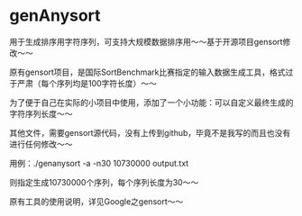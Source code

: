 genAnysort
==========

用于生成排序用字符序列，可支持大规模数据排序用～～基于开源项目gensort修改～～

原有gensort项目，是国际SortBenchmark比赛指定的输入数据生成工具，格式过于严肃（每个序列均是100字符长度）～～

为了便于自己在实际的小项目中使用，添加了一个小功能：可以自定义最终生成的字符序列长度～～

其他文件，需要gensort源代码，没有上传到github，毕竟不是我写的而且也没有进行任何修改～～

用例：./genanysort -a -n30 10730000 output.txt

则指定生成10730000个序列，每个序列长度为30～～

原有工具的使用说明，详见Google之gensort～～


